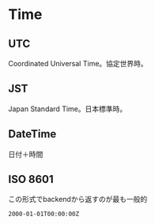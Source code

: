 # Time

## UTC

Coordinated Universal Time。協定世界時。

## JST

Japan Standard Time。日本標準時。

## DateTime

日付＋時間

## ISO 8601

この形式でbackendから返すのが最も一般的

`2000-01-01T00:00:00Z`
